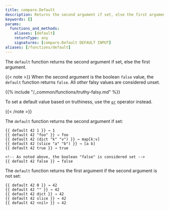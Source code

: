 ```yaml
---
title: compare.Default
description: Returns the second argument if set, else the first argument.
keywords: []
params:
  functions_and_methods:
    aliases: [default]
    returnType: any
    signatures: [compare.Default DEFAULT INPUT]
aliases: [/functions/default]
---
```


The `default` function returns the second argument if set, else the first argument.

{{< note >}}
When the second argument is the boolean `false` value, the `default` function returns `false`. All _other_ falsy values are considered unset.

{{% include "/_common/functions/truthy-falsy.md" %}}

To set a default value based on truthiness, use the [`or`] operator instead.

[`or`]: /functions/go-template/or/
{{< /note >}}

The `default` function returns the second argument if set:

```go-html-template
{{ default 42 1 }} → 1
{{ default 42 "foo" }} → foo
{{ default 42 (dict "k" "v") }} → map[k:v]
{{ default 42 (slice "a" "b") }} → [a b]
{{ default 42 true }} → true

<!-- As noted above, the boolean "false" is considered set -->
{{ default 42 false }} → false
```

The `default` function returns the first argument if the second argument is not set:

```go-html-template
{{ default 42 0 }} → 42
{{ default 42 "" }} → 42
{{ default 42 dict }} → 42
{{ default 42 slice }} → 42
{{ default 42 <nil> }} → 42
```
